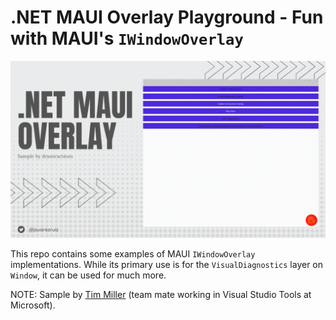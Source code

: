 # .NET MAUI Overlay Playground - Fun with MAUI's `IWindowOverlay`

![.NET MAUI Overlay](images/netmaui-overlay.gif)

This repo contains some examples of MAUI `IWindowOverlay` implementations. While its primary use is for the `VisualDiagnostics` layer on `Window`, it can be used for much more.

NOTE: Sample by [Tim Miller](https://github.com/drasticactions) (team mate working in Visual Studio Tools at Microsoft).